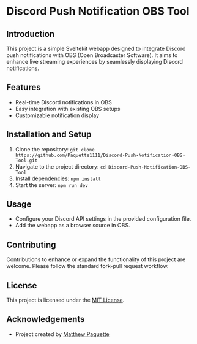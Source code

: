 # Discord Push Notification OBS Tool

## Introduction
This project is a simple Sveltekit webapp designed to integrate Discord push notifications with OBS (Open Broadcaster Software). It aims to enhance live streaming experiences by seamlessly displaying Discord notifications.

## Features
- Real-time Discord notifications in OBS
- Easy integration with existing OBS setups
- Customizable notification display

## Installation and Setup
1. Clone the repository: `git clone https://github.com/Paquette1111/Discord-Push-Notification-OBS-Tool.git`
2. Navigate to the project directory: `cd Discord-Push-Notification-OBS-Tool`
3. Install dependencies: `npm install`
4. Start the server: `npm run dev`

## Usage
- Configure your Discord API settings in the provided configuration file.
- Add the webapp as a browser source in OBS.

## Contributing
Contributions to enhance or expand the functionality of this project are welcome. Please follow the standard fork-pull request workflow.

## License
This project is licensed under the [MIT License](LICENSE).

## Acknowledgements
- Project created by [Matthew Paquette](https://github.com/Paquette1111)
